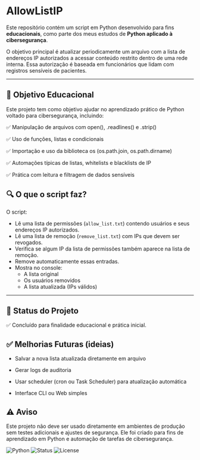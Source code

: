 # AllowListIP

Este repositório contém um script em Python desenvolvido para fins **educacionais**, como parte dos meus estudos de **Python aplicado à cibersegurança**.

O objetivo principal é atualizar periodicamente um arquivo com a lista de endereços IP autorizados a acessar conteúdo restrito dentro de uma rede interna. Essa autorização é baseada em funcionários que lidam com registros sensíveis de pacientes.

---

## 🧠 Objetivo Educacional

Este projeto tem como objetivo ajudar no aprendizado prático de Python voltado para cibersegurança, incluindo:

✅ Manipulação de arquivos com open(), .readlines() e .strip()

✅ Uso de funções, listas e condicionais

✅ Importação e uso da biblioteca os (os.path.join, os.path.dirname)

✅ Automações típicas de listas, whitelists e blacklists de IP

✅ Prática com leitura e filtragem de dados sensíveis

## 🔍 O que o script faz?

O script:

- Lê uma lista de permissões (`allow_list.txt`) contendo usuários e seus endereços IP autorizados.
- Lê uma lista de remoção (`remove_list.txt`) com IPs que devem ser revogados.
- Verifica se algum IP da lista de permissões também aparece na lista de remoção.
- Remove automaticamente essas entradas.
- Mostra no console:
  - A lista original
  - Os usuários removidos
  - A lista atualizada (IPs válidos)

---
## 🚧 Status do Projeto

✅ Concluído para finalidade educacional e prática inicial.<br>

## ✅ Melhorias Futuras (ideias)

- Salvar a nova lista atualizada diretamente em arquivo

- Gerar logs de auditoria

- Usar scheduler (cron ou Task Scheduler) para atualização automática

- Interface CLI ou Web simples

## ⚠️ Aviso

Este projeto não deve ser usado diretamente em ambientes de produção sem testes adicionais e ajustes de segurança. Ele foi criado para fins de aprendizado em Python e automação de tarefas de cibersegurança.


![Python](https://img.shields.io/badge/python-3.9+-blue?logo=python)
![Status](https://img.shields.io/badge/status-educacional-orange)
![License](https://img.shields.io/badge/license-MIT-green)
